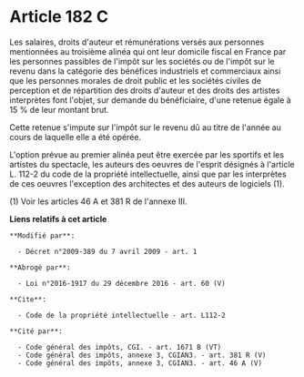 # Article 182 C

Les salaires, droits d'auteur et rémunérations versés aux personnes mentionnées au troisième alinéa qui ont leur domicile
fiscal en France par les personnes passibles de l'impôt sur les sociétés ou de l'impôt sur le revenu dans la catégorie des
bénéfices industriels et commerciaux ainsi que les personnes morales de droit public et les sociétés civiles de perception et
de répartition des droits d'auteur et des droits des artistes interprètes font l'objet, sur demande du bénéficiaire, d'une
retenue égale à 15 % de leur montant brut. 

Cette retenue s'impute sur l'impôt sur le revenu dû au titre de l'année au cours de laquelle elle a été opérée.

L'option prévue au premier alinéa peut être exercée par les sportifs et les artistes du spectacle, les auteurs des oeuvres de
l'esprit désignés à l'article L. 112-2 du code de la propriété intellectuelle, ainsi que par les interprètes de ces oeuvres
l'exception des architectes et des auteurs de logiciels (1). 

(1) Voir les articles 46 A et 381 R de l'annexe III.

**Liens relatifs à cet article**

	**Modifié par**:

	  - Décret n°2009-389 du 7 avril 2009 - art. 1

	**Abrogé par**:

	  - Loi n°2016-1917 du 29 décembre 2016 - art. 60 (V)

	**Cite**:

	  - Code de la propriété intellectuelle - art. L112-2

	**Cité par**:

	  - Code général des impôts, CGI. - art. 1671 B (VT)
	  - Code général des impôts, annexe 3, CGIAN3. - art. 381 R (V)
	  - Code général des impôts, annexe 3, CGIAN3. - art. 46 A (V)
